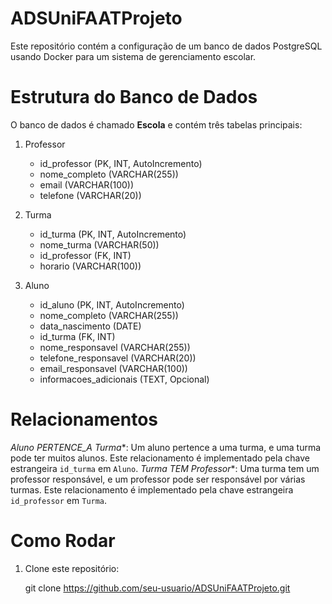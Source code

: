# ADSUniFAATProjeto

Este repositório contém a configuração de um banco de dados PostgreSQL usando Docker para um sistema de gerenciamento escolar.

# Estrutura do Banco de Dados

O banco de dados é chamado **Escola** e contém três tabelas principais:

1. Professor
   - id_professor (PK, INT, AutoIncremento)
   - nome_completo (VARCHAR(255))
   - email (VARCHAR(100))
   - telefone (VARCHAR(20))

2. Turma
   - id_turma (PK, INT, AutoIncremento)
   - nome_turma (VARCHAR(50))
   - id_professor (FK, INT)
   - horario (VARCHAR(100))

3. Aluno
   - id_aluno (PK, INT, AutoIncremento)
   - nome_completo (VARCHAR(255))
   - data_nascimento (DATE)
   - id_turma (FK, INT)
   - nome_responsavel (VARCHAR(255))
   - telefone_responsavel (VARCHAR(20))
   - email_responsavel (VARCHAR(100))
   - informacoes_adicionais (TEXT, Opcional)

# Relacionamentos

  *Aluno PERTENCE_A Turma**: Um aluno pertence a uma turma, e uma turma pode ter muitos alunos. Este relacionamento é implementado pela chave estrangeira `id_turma` em `Aluno`.
  *Turma TEM Professor**: Uma turma tem um professor responsável, e um professor pode ser responsável por várias turmas. Este relacionamento é implementado pela chave estrangeira `id_professor` em `Turma`.

# Como Rodar

1. Clone este repositório:

   git clone https://github.com/seu-usuario/ADSUniFAATProjeto.git

